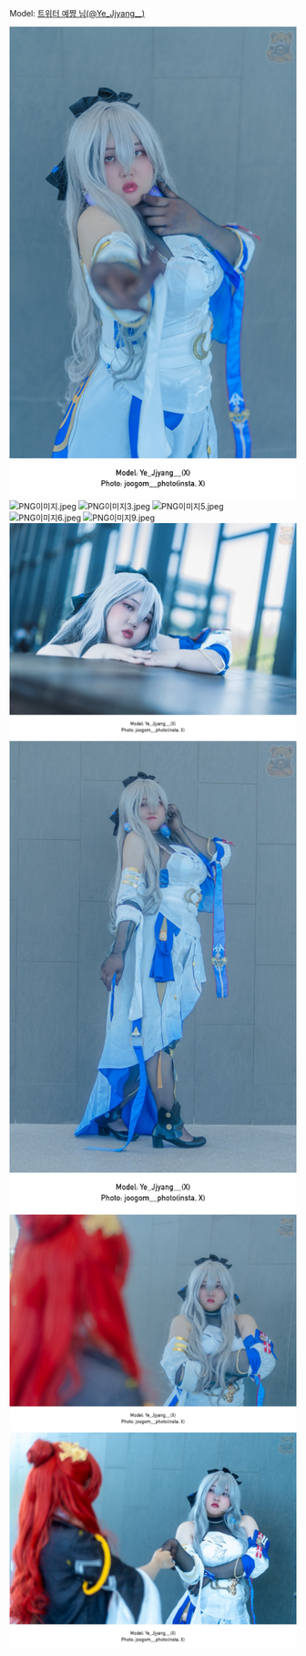 ﻿---
dddd: 2024.06.01 세코메
nickname: 예쨩
sns_type: x
sns_id: Ye_Jjyang__
---

<a name="Ye_Jjyang__"></a>
Model: <a href="https://x.com/Ye_Jjyang__" target="_blank">트위터 예쨩 님(@Ye_Jjyang__)</a>

![IMG5276.jpeg](/assets/img/2024/06-01/예쨩/IMG5276.jpeg)
![PNG이미지.jpeg](/assets/img/2024/06-01/예쨩/PNG이미지.jpeg)
![PNG이미지3.jpeg](/assets/img/2024/06-01/예쨩/PNG이미지3.jpeg)
![PNG이미지5.jpeg](/assets/img/2024/06-01/예쨩/PNG이미지5.jpeg)
![PNG이미지6.jpeg](/assets/img/2024/06-01/예쨩/PNG이미지6.jpeg)
![PNG이미지9.jpeg](/assets/img/2024/06-01/예쨩/PNG이미지9.jpeg)
![PNG이미지2.jpeg](/assets/img/2024/06-01/예쨩/PNG이미지2.jpeg)
![PNG이미지4.jpeg](/assets/img/2024/06-01/예쨩/PNG이미지4.jpeg)
![PNG이미지7.jpeg](/assets/img/2024/06-01/예쨩/PNG이미지7.jpeg)
![PNG이미지8.jpeg](/assets/img/2024/06-01/예쨩/PNG이미지8.jpeg)